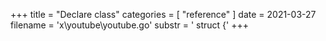 +++
title = "Declare class"
categories = [ "reference" ]
date = 2021-03-27
filename = 'x\youtube\youtube.go'
substr = ' struct {'
+++
